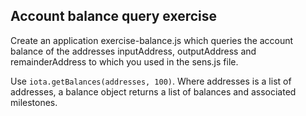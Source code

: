 ## Account balance query exercise
Create an application exercise-balance.js which queries the account balance of the addresses inputAddress, outputAddress and remainderAddress to which you used in the sens.js file.

Use `iota.getBalances(addresses, 100)`.
Where addresses is a list of addresses, a balance object returns a list of balances and associated milestones.